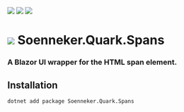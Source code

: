﻿[![](https://img.shields.io/nuget/v/soenneker.quark.spans.svg?style=for-the-badge)](https://www.nuget.org/packages/soenneker.quark.spans/)
[![](https://img.shields.io/github/actions/workflow/status/soenneker/soenneker.quark.spans/publish-package.yml?style=for-the-badge)](https://github.com/soenneker/soenneker.quark.spans/actions/workflows/publish-package.yml)
[![](https://img.shields.io/nuget/dt/soenneker.quark.spans.svg?style=for-the-badge)](https://www.nuget.org/packages/soenneker.quark.spans/)

# ![](https://user-images.githubusercontent.com/4441470/224455560-91ed3ee7-f510-4041-a8d2-3fc093025112.png) Soenneker.Quark.Spans
### A Blazor UI wrapper for the HTML span element.

## Installation

```
dotnet add package Soenneker.Quark.Spans
```
